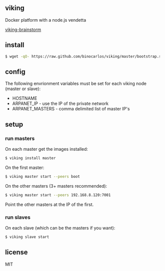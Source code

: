 viking
------

Docker platform with a node.js vendetta

[viking-brainstorm](https://github.com/binocarlos/viking-brainstorm)

## install

```bash
$ wget -qO- https://raw.github.com/binocarlos/viking/master/bootstrap.sh | sudo bash
```

## config

The following envrionment variables must be set for each viking node (master or slave):

 * HOSTNAME
 * ARPANET_IP - use the IP of the private network
 * ARPANET_MASTERS - comma delimited list of master IP's

## setup

### run masters

On each master get the images installed:

```bash
$ viking install master
```

On the first master:

```bash
$ viking master start --peers boot
```

On the other masters (3+ masters recommended):

```bash
$ viking master start --peers 192.168.8.120:7001
```

Point the other masters at the IP of the first.

### run slaves

On each slave (which can be the masters if you want):

```bash
$ viking slave start
```

## license

MIT